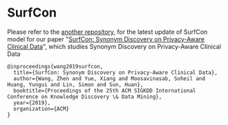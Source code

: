 # SurfCon
Please refer to the [another repository](https://github.com/zhenwang9102/SurfCon), for the latest update of SurfCon model for our paper "[SurfCon: Synonym Discovery on Privacy-Aware Clinical Data](https://arxiv.org/abs/1906.09285)", which studies Synonym Discovery on Privacy-Aware Clinical Data

```
@inproceedings{wang2019surfcon,
  title={SurfCon: Synonym Discovery on Privacy-Aware Clinical Data},
  author={Wang, Zhen and Yue, Xiang and Moosavinasab, Soheil and Huang, Yungui and Lin, Simon and Sun, Huan},
  booktitle={Proceedings of the 25th ACM SIGKDD International Conference on Knowledge Discovery \& Data Mining},
  year={2019},
  organization={ACM}
}
```
